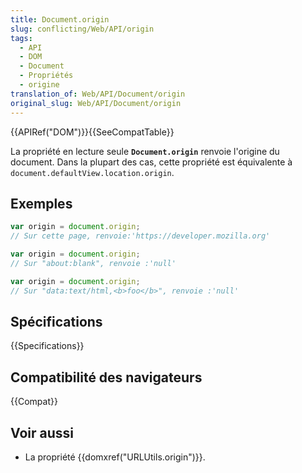 ```yaml
---
title: Document.origin
slug: conflicting/Web/API/origin
tags:
  - API
  - DOM
  - Document
  - Propriétés
  - origine
translation_of: Web/API/Document/origin
original_slug: Web/API/Document/origin
---
```


{{APIRef("DOM")}}{{SeeCompatTable}}

La propriété en lecture seule **`Document.origin`** renvoie l'origine du document. Dans la plupart des cas, cette propriété est équivalente à `document.defaultView.location.origin`.

## Exemples

```js
var origin = document.origin;
// Sur cette page, renvoie:'https://developer.mozilla.org'

var origin = document.origin;
// Sur "about:blank", renvoie :'null'

var origin = document.origin;
// Sur "data:text/html,<b>foo</b>", renvoie :'null'
```

## Spécifications

{{Specifications}}

## Compatibilité des navigateurs

{{Compat}}

## Voir aussi

- La propriété {{domxref("URLUtils.origin")}}.
